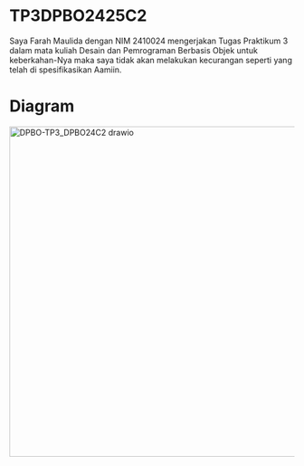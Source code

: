 # TP3DPBO2425C2

Saya Farah Maulida dengan NIM 2410024 mengerjakan Tugas Praktikum 3 dalam mata kuliah Desain dan Pemrograman Berbasis Objek untuk keberkahan-Nya maka saya tidak akan melakukan kecurangan seperti yang telah di spesifikasikan Aamiin.

# Diagram
<img width="882" height="584" alt="DPBO-TP3_DPBO24C2 drawio" src="https://github.com/user-attachments/assets/5ef6f202-526f-452b-ab5b-c7ee74a713f4" />

